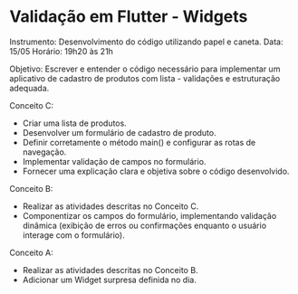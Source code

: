 # Validação em Flutter - Widgets

Instrumento: Desenvolvimento do código utilizando papel e caneta.
Data: 15/05
Horário: 19h20 às 21h

Objetivo: Escrever e entender o código necessário para implementar um aplicativo de cadastro de produtos com lista - validações e estruturação adequada.

Conceito C:
- Criar uma lista de produtos.  
- Desenvolver um formulário de cadastro de produto.  
- Definir corretamente o método main() e configurar as rotas de navegação.  
- Implementar validação de campos no formulário.  
- Fornecer uma explicação clara e objetiva sobre o código desenvolvido.  

Conceito B:
- Realizar as atividades descritas no Conceito C.   
- Componentizar os campos do formulário, implementando validação dinâmica (exibição de erros ou confirmações enquanto o usuário interage com o formulário).  

Conceito A:
- Realizar as atividades descritas no Conceito B.  
- Adicionar um Widget surpresa definida no dia.

